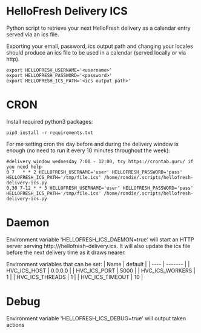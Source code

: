 # HelloFresh Delivery ICS

Python script to retrieve your next HelloFresh delivery as a calendar entry served via an ics file.

Exporting your email, password, ics output path and changing your locales should produce an ics file to be used in a calendar (served locally or via http).

```
export HELLOFRESH_USERNAME='<username>'
export HELLOFRESH_PASSWORD='<password>'
export HELLOFRESH_ICS_PATH='<ics output path>'
```

# CRON
Install required python3 packages:
```
pip3 install -r requirements.txt
```

For me setting cron the day before and during the delivery window is enough (no need to run it every 10 minutes throughout the week):
```
#delivery window wednesday 7:00 - 12:00, try https://crontab.guru/ if you need help
0 7	  * * 2 HELLOFRESH_USERNAME='user' HELLOFRESH_PASSWORD='pass' HELLOFRESH_ICS_PATH='/tmp/file.ics' /home/rondie/.scripts/hellofresh-delivery-ics.py
0,30 7-12 * * 3 HELLOFRESH_USERNAME='user' HELLOFRESH_PASSWORD='pass' HELLOFRESH_ICS_PATH='/tmp/file.ics' /home/rondie/.scripts/hellofresh-delivery-ics.py
```

# Daemon
Environment variable 'HELLOFRESH_ICS_DAEMON=true' will start an HTTP server serving http://<host>/hellofresh-delivery.ics. It will also update the ics file before the next delivery time as it draws nearer.

Environment variables that can be set:
| Name | default |
| ---- | ------- |
| HVC_ICS_HOST | 0.0.0.0 |
| HVC_ICS_PORT | 5000 |
| HVC_ICS_WORKERS | 1 |
| HVC_ICS_THREADS | 1 |
| HVC_ICS_TIMEOUT | 10 |

# Debug
Environment variable 'HELLOFRESH_ICS_DEBUG=true' will output taken actions
